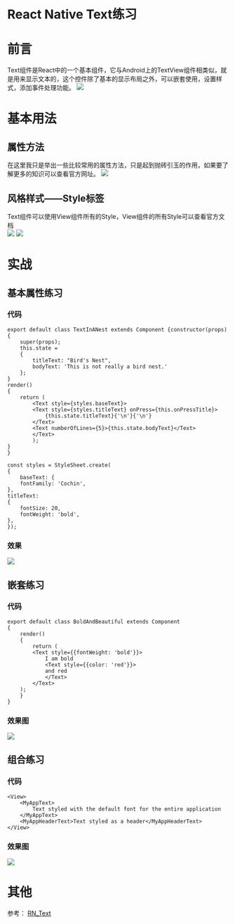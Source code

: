# React Native Text练习
# 前言 
Text组件是React中的一个基本组件，它与Android上的TextView组件相类似，就是用来显示文本的，这个控件除了基本的显示布局之外，可以嵌套使用，设置样式，添加事件处理功能。
![][1]
<!--more-->

# 基本用法
## 属性方法  
在这里我只是举出一些比较常用的属性方法，只是起到抛砖引玉的作用，如果要了解更多的知识可以查看官方网址。
![][2]
## 风格样式——Style标签
Text组件可以使用View组件所有的Style，View组件的所有Style可以查看官方文档  
![][3]
![][4]
# 实战 
## 基本属性练习  
### 代码 

	export default class TextInANest extends Component {constructor(props) 
	{
    	super(props);
    	this.state = 
		{
      		titleText: "Bird's Nest",
      		bodyText: 'This is not really a bird nest.'
    	};
	}
	render() 
	{
    	return (
      		<Text style={styles.baseText}>
        	<Text style={styles.titleText} onPress={this.onPressTitle}>
          		{this.state.titleText}{'\n'}{'\n'}
        	</Text>
        	<Text numberOfLines={5}>{this.state.bodyText}</Text>
      		</Text>
    		);
	}
	}

	const styles = StyleSheet.create(
	{
		baseText: {
    	fontFamily: 'Cochin',
	},
	titleText: 
	{
    	fontSize: 20,
    	fontWeight: 'bold',
	},
	});
### 效果 
![][5]
## 嵌套练习  
### 代码 

	export default class BoldAndBeautiful extends Component 
	{
		render() 
		{
    		return (
      		<Text style={{fontWeight: 'bold'}}>
        		I am bold
        		<Text style={{color: 'red'}}>
          		and red
        		</Text>
      		</Text>
    	);
		}
	}
### 效果图 
![][6]  
## 组合练习 
### 代码 

	<View>
		<MyAppText>
    		Text styled with the default font for the entire application
		</MyAppText>
		<MyAppHeaderText>Text styled as a header</MyAppHeaderText>
	</View>
### 效果图 
![][7]

# 其他  
参考： [RN_Text][8]




[1]: http://p4ykqh02p.bkt.clouddn.com/rn-compontent-text.png
[2]: http://p4ykqh02p.bkt.clouddn.com/rn-compontent-tv-prop-type.png
[3]: http://p4ykqh02p.bkt.clouddn.com/rn-compontent-tv-style-1.png
[4]: http://p4ykqh02p.bkt.clouddn.com/rn-compontent-tv-style-2.png
[5]: http://p4ykqh02p.bkt.clouddn.com/rn-compontent-tv-prop.png
[6]: http://p4ykqh02p.bkt.clouddn.com/rn-compontent-tv-nesting.png
[7]: http://p4ykqh02p.bkt.clouddn.com/rn-compontent-tv-combinat.png
[8]: https://github.com/PGzxc/RN_Text
